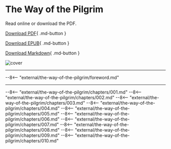 # The Way of the Pilgrim

Read online or download the PDF.

[Download PDF](https://github.com/wisdomwater/the-way-of-the-pilgrim/releases/download/latest/the-way-of-the-pilgrim.pdf){ .md-button }

[Download EPUB](https://github.com/wisdomwater/the-way-of-the-pilgrim/releases/download/latest/the-way-of-the-pilgrim.epub){ .md-button }

[Download Markdown](https://github.com/wisdomwater/the-way-of-the-pilgrim/releases/download/latest/the-way-of-the-pilgrim.md){ .md-button }

![cover](https://github.com/wisdomwater/the-way-of-the-pilgrim/releases/download/latest/cover.png)

---

--8<-- "external/the-way-of-the-pilgrim/foreword.md"

---

--8<-- "external/the-way-of-the-pilgrim/chapters/001.md"
--8<-- "external/the-way-of-the-pilgrim/chapters/002.md"
--8<-- "external/the-way-of-the-pilgrim/chapters/003.md"
--8<-- "external/the-way-of-the-pilgrim/chapters/004.md"
--8<-- "external/the-way-of-the-pilgrim/chapters/005.md"
--8<-- "external/the-way-of-the-pilgrim/chapters/006.md"
--8<-- "external/the-way-of-the-pilgrim/chapters/007.md"
--8<-- "external/the-way-of-the-pilgrim/chapters/008.md"
--8<-- "external/the-way-of-the-pilgrim/chapters/009.md"
--8<-- "external/the-way-of-the-pilgrim/chapters/010.md"
